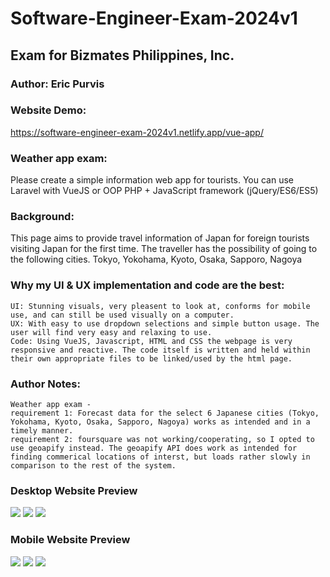 # Software-Engineer-Exam-2024v1
## Exam for Bizmates Philippines, Inc.
 
### Author: Eric Purvis
 
 ### Website Demo:
https://software-engineer-exam-2024v1.netlify.app/vue-app/
 
### Weather app exam:
Please create a simple information web app for tourists. You can use Laravel with VueJS or OOP PHP + JavaScript framework (jQuery/ES6/ES5)

### Background:
This page aims to provide travel information of Japan for foreign tourists visiting Japan for the first time.
The traveller has the possibility of going to the following cities.
Tokyo, Yokohama, Kyoto, Osaka, Sapporo, Nagoya

### Why my UI & UX implementation and code are the best:
	UI: Stunning visuals, very pleasent to look at, conforms for mobile use, and can still be used visually on a computer.
	UX: With easy to use dropdown selections and simple button usage. The user will find very easy and relaxing to use.
	Code: Using VueJS, Javascript, HTML and CSS the webpage is very responsive and reactive. The code itself is written and held within their own appropriate files to be linked/used by the html page.
	
### Author Notes:
	Weather app exam -
	requirement 1: Forecast data for the select 6 Japanese cities (Tokyo, Yokohama, Kyoto, Osaka, Sapporo, Nagoya) works as intended and in a timely manner.
	requirement 2: foursquare was not working/cooperating, so I opted to use geoapify instead. The geoapify API does work as intended for finding commerical locations of interst, but loads rather slowly in comparison to the rest of the system.

### Desktop Website Preview
![](https://github.com/EricAPurvis/Software-Engineer-Exam-2024v1/blob/main/Website-Example-Images/Image1.png)
![](https://github.com/EricAPurvis/Software-Engineer-Exam-2024v1/blob/main/Website-Example-Images/Image2.png)
![](https://github.com/EricAPurvis/Software-Engineer-Exam-2024v1/blob/main/Website-Example-Images/Image3.png)

### Mobile Website Preview
![](https://github.com/EricAPurvis/Software-Engineer-Exam-2024v1/blob/main/Website-Example-Images/Mobile_Image1.png)
![](https://github.com/EricAPurvis/Software-Engineer-Exam-2024v1/blob/main/Website-Example-Images/Mobile_Image2.png)
![](https://github.com/EricAPurvis/Software-Engineer-Exam-2024v1/blob/main/Website-Example-Images/Mobile_Image3.png)